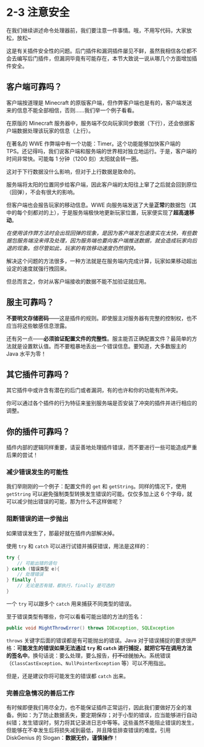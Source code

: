 # 2-3 注意安全

在我们继续讲述命令处理器前，我们要注意一件事情。哦，不用写代码，大家放松，放松~

这是有关插件安全性的问题。后门插件和漏洞插件屡见不鲜，虽然我相信各位都不会去编写后门插件，但漏洞毕竟有可能存在，本节大致说一说从哪几个方面增加插件安全。

## 客户端可靠吗？

客户端按道理是 Minecraft 的原版客户端，但作弊客户端也是有的，客户端发送来的信息不能全部相信，否则……我们举一个例子看看。

在原版的 Minecraft 服务器中，服务端不仅向玩家同步数据（下行），还会依据客户端数据处理该玩家的信息（上行）。

在著名的 WWE 作弊端中有一个功能：Timer。这个功能能够加快客户端的 TPS。还记得吗，我们说客户端和服务端的世界相对独立地运行。于是，客户端的时间非常快。可能每 1 分钟（1200 刻）太阳就会转一圈。

这对于下行数据没什么影响，但对于上行数据是致命的。

服务端将太阳的位置同步给客户端，因此客户端的太阳往上窜了之后就会回到原位（回弹），不会有很大的影响。

但客户端也会报告玩家的移动信息。WWE 向服务端发送了大量**正常**的数据包（其中的每个刻都对的上），于是服务端极快地更新玩家位置，玩家便实现了**超高速移动**。

*在使用该作弊方法时会出现回弹的现象，是因为客户端发包速度实在太快，有些数据包服务端没来得及处理，因为服务端也要向客户端推送数据，就会造成玩家向后退的现象。但尽管如此，玩家的有效移动速度仍然很快。*

解决这个问题的方法很多，一种方法就是在服务端内完成计算，玩家如果移动超出设定的速度就强行拽回来。

但总而言之，你对从客户端接收的数据不能不加验证就应用。

## 服主可靠吗？

**不要明文存储密码**——这是插件的规则。即使服主对服务器有完整的控制权，也不应当将这些敏感信息泄露。

还有另一点——**必须验证配置文件的完整性**。服主能否正确配置文件？最简单的方法就是设置默认值。而不要粗暴地丢出一个错误信息。要知道，大多数服主的 Java 水平为零！

## 其它插件可靠吗？

其它插件中或许含有潜在的后门或者漏洞，有的也许和你的功能有所冲突。

你可以通过各个插件的行为特征来鉴别服务端是否安装了冲突的插件并进行相应的调整。

## 你的插件可靠吗？

插件内部的逻辑同样重要，请妥善地处理插件错误，而不要进行一些可能造成严重后果的尝试！

### 减少错误发生的可能性

我们举刚刚的一个例子：配置文件的 `get` 和 `getString`。同样的情况下，使用 `getString` 可以避免强制类型转换发生错误的可能。仅仅多加上这 6 个字母，就可以减少抛出错误的可能，那为什么不这样做呢？

### 阻断错误的进一步抛出

如果错误发生了，那最好就在插件内部解决掉。

使用 `try` 和 `catch` 可以进行试错并捕获错误，用法是这样的：

```java
try {
    // 可能出错的语句
} catch (错误类型 e){
    // 处理错误
} finally {
    // 无论是否有错，都执行，finally 是可选的
}
```

一个 `try` 可以跟多个 `catch` 用来捕获不同类型的错误。

至于错误类型有哪些，你可以看看可能出错的方法的签名：

```java
public void MightThrowError() throws IOException, SQLException
```

`throws` 关键字后面的错误都是有可能抛出的错误。Java 对于错误捕捉的要求很严格：**可能发生的错误如果无法通过 `try` 和 `catch` 进行捕捉，就把它写在调用方法的签名中**。换句话说：要么处理，要么报告，~~打不过就加入~~。系统错误（`ClassCastException`、`NullPointerException` 等）可以不用指出。

但是，还是建议你将可能发生的错误都 `catch` 出来。

### 完善应急情况的善后工作

有时候即便我们用尽全力，也不能保证插件正常运行，因此我们要做好万全的准备。例如：为了防止数据丢失，要定期保存；对于小型的错误，应当能够进行自动纠错；发生错误时，努力将其记录进日志中等等。这些虽然不能阻止错误的发生，但能够在不幸发生后将损失减到最低，并且降低排查错误的难度。引用 DiskGenius 的 Slogan：**数据无价，谨慎操作**！

